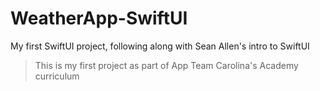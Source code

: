 # WeatherApp-SwiftUI
My first SwiftUI project, following along with Sean Allen's intro to SwiftUI
> This is my first project as part of App Team Carolina's Academy curriculum
